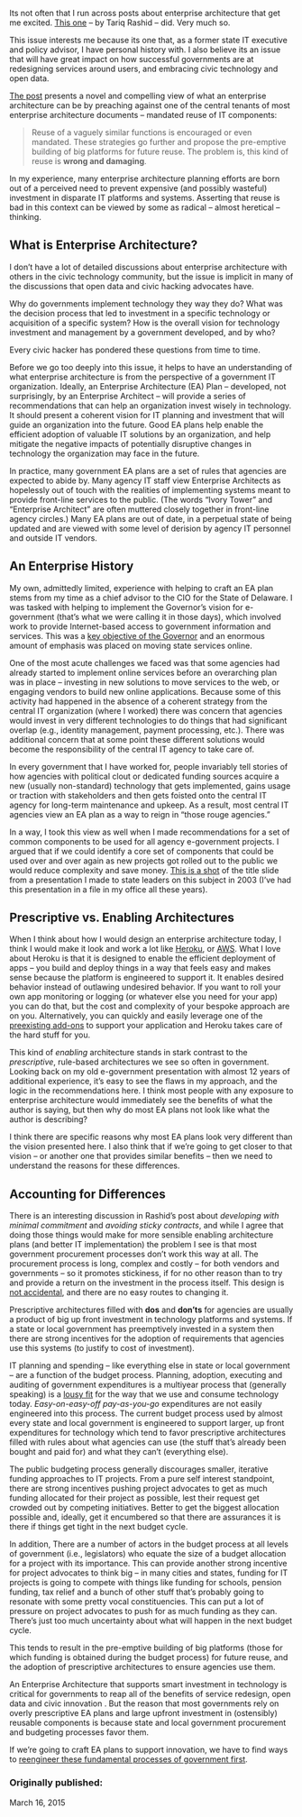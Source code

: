 Its not often that I run across posts about enterprise architecture that get me excited. [This one](https://medium.com/@postenterprise/the-abuse-of-reuse-96b2e0af01a7#.60vib6z9f) – by Tariq Rashid – did. Very much so.

This issue interests me because its one that, as a former state IT executive and policy advisor, I have personal history with. I also believe its an issue that will have great impact on how successful governments are at redesigning services around users, and embracing civic technology and open data.

[The post](https://medium.com/@postenterprise/the-abuse-of-reuse-96b2e0af01a7#.60vib6z9f) presents a novel and compelling view of what an enterprise architecture can be by preaching against one of the central tenants of most enterprise architecture documents – mandated reuse of IT components:

>Reuse of a vaguely similar functions is encouraged or even mandated. These strategies go further and propose the pre-emptive building of big platforms for future reuse. The problem is, this kind of reuse is **wrong and damaging**.

In my experience, many enterprise architecture planning efforts are born out of a perceived need to prevent expensive (and possibly wasteful) investment in disparate IT platforms and systems. Asserting that reuse is bad in this context can be viewed by some as radical – almost heretical – thinking.

## What is Enterprise Architecture?

I don’t have a lot of detailed discussions about enterprise architecture with others in the civic technology community, but the issue is implicit in many of the discussions that open data and civic hacking advocates have.

Why do governments implement technology they way they do? What was the decision process that led to investment in a specific technology or acquisition of a specific system? How is the overall vision for technology investment and management by a government developed, and by who?

Every civic hacker has pondered these questions from time to time.

Before we go too deeply into this issue, it helps to have an understanding of what enterprise architecture is from the perspective of a government IT organization. Ideally, an Enterprise Architecture (EA) Plan – developed, not surprisingly, by an Enterprise Architect – will provide a series of recommendations that can help an organization invest wisely in technology. It should present a coherent vision for IT planning and investment that will guide an organization into the future. Good EA plans help enable the efficient adoption of valuable IT solutions by an organization, and help mitigate the negative impacts of potentially disruptive changes in technology the organization may face in the future.

In practice, many government EA plans are a set of rules that agencies are expected to abide by. Many agency IT staff view Enterprise Architects as hopelessly out of touch with the realities of implementing systems meant to provide front-line services to the public. (The words “Ivory Tower” and “Enterprise Architect” are often muttered closely together in front-line agency circles.) Many EA plans are out of date, in a perpetual state of being updated and are viewed with some level of derision by agency IT personnel and outside IT vendors.

## An Enterprise History

My own, admittedly limited, experience with helping to craft an EA plan stems from my time as a chief advisor to the CIO for the State of Delaware. I was tasked with helping to implement the Governor’s vision for e-government (that’s what we were calling it in those days), which involved work to provide Internet-based access to government information and services. This was a [key objective of the Governor](http://www.govtech.com/featured/Delawares-Dynamic-Minner.html) and an enormous amount of emphasis was placed on moving state services online.

One of the most acute challenges we faced was that some agencies had already started to implement online services before an overarching plan was in place – investing in new solutions to move services to the web, or engaging vendors to build new online applications. Because some of this activity had happened in the absence of a coherent strategy from the central IT organization (where I worked) there was concern that agencies would invest in very different technologies to do things that had significant overlap (e.g., identity management, payment processing, etc.). There was additional concern that at some point these different solutions would become the responsibility of the central IT agency to take care of.

In every government that I have worked for, people invariably tell stories of how agencies with political clout or dedicated funding sources acquire a new (usually non-standard) technology that gets implemented, gains usage or traction with stakeholders and then gets foisted onto the central IT agency for long-term maintenance and upkeep. As a result, most central IT agencies view an EA plan as a way to reign in “those rouge agencies.”

In a way, I took this view as well when I made recommendations for a set of common components to be used for all agency e-government projects. I argued that if we could identify a core set of components that could be used over and over again as new projects got rolled out to the public we would reduce complexity and save money. [This is a shot](https://civicio.files.wordpress.com/2015/03/title-slide.jpg) of the title slide from a presentation I made to state leaders on this subject in 2003 (I’ve had this presentation in a file in my office all these years).

## Prescriptive vs. Enabling Architectures

When I think about how I would design an enterprise architecture today, I think I would make it look and work a lot like [Heroku](https://www.heroku.com/), or [AWS](http://aws.amazon.com/). What I love about Heroku is that it is designed to enable the efficient deployment of apps – you build and deploy things in a way that feels easy and makes sense because the platform is engineered to support it. It enables desired behavior instead of outlawing undesired behavior. If you want to roll your own app monitoring or logging (or whatever else you need for your app) you can do that, but the cost and complexity of your bespoke approach are on you. Alternatively, you can quickly and easily leverage one of the [preexisting add-ons](https://addons.heroku.com/) to support your application and Heroku takes care of the hard stuff for you.

This kind of *enabling* architecture stands in stark contrast to the *prescriptive*, rule-based architectures we see so often in government. Looking back on my old e-government presentation with almost 12 years of additional experience, it’s easy to see the flaws in my approach, and the logic in the recommendations here. I think most people with any exposure to enterprise architecture would immediately see the benefits of what the author is saying, but then why do most EA plans not look like what the author is describing?

I think there are specific reasons why most EA plans look very different than the vision presented here. I also think that if we’re going to get closer to that vision – or another one that provides similar benefits – then we need to understand the reasons for these differences.

## Accounting for Differences

There is an interesting discussion in Rashid’s post about *developing with minimal commitment* and *avoiding sticky contracts*, and while I agree that doing those things would make for more sensible enabling architecture plans (and better IT implementation) the problem I see is that most government procurement processes don’t work this way at all. The procurement process is long, complex and costly – for both vendors and governments – so it promotes stickiness, if for no other reason than to try and provide a return on the investment in the process itself. This design is [not accidental](three-hard-truths-for-government-procurement-reform.md), and there are no easy routes to changing it.

Prescriptive architectures filled with **dos** and **don’ts** for agencies are usually a product of big up front investment in technology platforms and systems. If a state or local government has preemptively invested in a system then there are strong incentives for the adoption of requirements that agencies use this systems (to justify to cost of investment).

IT planning and spending – like everything else in state or local government – are a function of the budget process. Planning, adoption, executing and auditing of government expenditures is a multiyear process that (generally speaking) is a [lousy fit](bizzaro-budgeting-and-public-sector-innovation.md) for the way that we use and consume technology today. *Easy-on-easy-off pay-as-you-go* expenditures are not easily engineered into this process. The current budget process used by almost every state and local government is engineered to support larger, up front expenditures for technology which tend to favor prescriptive architectures filled with rules about what agencies can use (the stuff that’s already been bought and paid for) and what they can’t (everything else).

The public budgeting process generally discourages smaller, iterative funding approaches to IT projects. From a pure self interest standpoint, there are strong incentives pushing project advocates to get as much funding allocated for their project as possible, lest their request get crowded out by competing initiatives. Better to get the biggest allocation possible and, ideally, get it encumbered so that there are assurances it is there if things get tight in the next budget cycle.

In addition, There are a number of actors in the budget process at all levels of government (i.e., legislators) who equate the size of a budget allocation for a project with its importance. This can provide another strong incentive for project advocates to think big – in many cities and states, funding for IT projects is going to compete with things like funding for schools, pension funding, tax relief and a bunch of other stuff that’s probably going to resonate with some pretty vocal constituencies. This can put a lot of pressure on project advocates to push for as much funding as they can. There’s just too much uncertainty about what will happen in the next budget cycle.

This tends to result in the pre-emptive building of big platforms (those for which funding is obtained during the budget process) for future reuse, and the adoption of prescriptive architectures to ensure agencies use them.

An Enterprise Architecture that supports smart investment in technology is critical for governments to reap all of the benefits of service redesign, open data and civic innovation . But the reason that most governments rely on overly prescriptive EA plans and large upfront investment in (ostensibly) reusable components is because state and local government procurement and budgeting processes favor them.

If we’re going to craft EA plans to support innovation, we have to find ways to [reengineer these fundamental processes of government first](built-to-fail).

### Originally published:
March 16, 2015